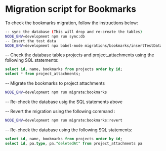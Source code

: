 # Migration script for Bookmarks

To check the bookmarks migration, follow the instructions below:

```bash
-- sync the database (This will drop and re-create the tables)
NODE_ENV=development npm run sync:db
-- Insert the test data
NODE_ENV=development npx babel-node migrations/bookmarks/insertTestData.js
```

-- Check the database tables projects and project_attachments using the following SQL statements:

```sql
select id, name, bookmarks from projects order by id;
select * from project_attachments;
```

-- Migrate the bookmarks to project attachments
```bash
NODE_ENV=development npm run migrate:bookmarks
```

-- Re-check the database usig the SQL statements above

-- Revert the migration using the following command :
```bash
NODE_ENV=development npm run migrate:bookmarks:revert
```

-- Re-check the database using the following SQL statements:
```sql
select id, name, bookmarks from projects order by id;
select id, pa.type, pa."deletedAt" from project_attachments pa
```